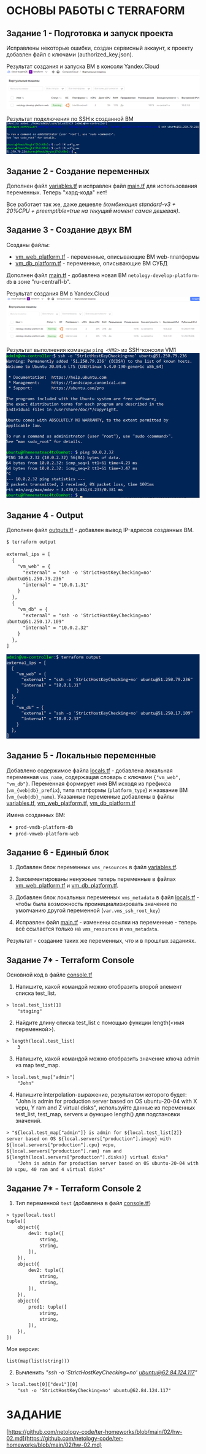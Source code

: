 # ОСНОВЫ РАБОТЫ С TERRAFORM

## Задание 1 - Подготовка и запуск проекта

Исправлены некоторые ошибки, создан сервисный аккаунт, к проекту добавлен файл с ключами (authorized_key.json).

Результат создания и запуска ВМ в консоли Yandex.Cloud
![Результат создания ВМ в Яндекс.Облаке](images/z1-yandex_cloud.png)

Результат подключения по SSH к созданной ВМ
![Подключение по SSH к созданной ВМ](images/z1-ifconfig.png)


## Задание 2 - Создание переменных

Дополнен файл [variables.tf](variables.tf) и исправлен файл [main.tf](main.tf) для использования переменных. Теперь "хард-кода" нет!

Все работает так же, даже дешевле _(комбинация standard-v3 + 20%CPU + preemptible=true на текущий момент самая дешевая)_.


## Задание 3 - Создание двух ВМ

Созданы файлы:
- [vm_web_platform.tf](vm_web_platform.tf) - переменные, описывающие ВМ web-платформы
- [vm_db_platform.tf](vm_db_platform.tf) - переменные, описывающие ВМ СУБД
	
Дополнен файл [main.tf](main.tf) - добавлена новая ВМ `netology-develop-platform-db` в зоне "ru-central1-b".

Результат создания ВМ в Yandex.Cloud
![Создание ВМ в Yandex.Cloud](images/z3-yandex_cloud.png)

Результат выполнения команды `ping <VM2>` из SSH-консоли VM1
![Ping VM1 --> VM2](images/z3-ping-vm1-vm2.png)


## Задание 4 - Output

Дополнен файл [outputs.tf](outputs.tf) - добавлен вывод IP-адресов созданных ВМ.
```
$ terraform output

external_ips = [
  {
    "vm_web" = {
      "external" = "ssh -o 'StrictHostKeyChecking=no' ubuntu@51.250.79.236"
      "internal" = "10.0.1.31"
    }
  },
  {
    "vm_db" = {
      "external" = "ssh -o 'StrictHostKeyChecking=no' ubuntu@51.250.17.109"
      "internal" = "10.0.2.32"
    }
  },
]
```

![Вывод IP-адресов созданных ВМ](images/z4-output.png)


## Задание 5 - Локальные переменные

Добавлено содержимое файла [locals.tf](locals.tf) - добавлена локальная переменная `vms_name`, содержащая словарь с ключами `{"vm_web", "vm_db"}`. Переменная формирует имя ВМ исходя из префикса (`vm_{web|db}_prefix`), типа платформы (`platform_type`) и название ВМ (`vm_{web|db}_name`). Указанные переменные добавлены в файлы [variables.tf](variables.tf#L40), [vm_web_platform.tf](vm_web_platform.tf#L2), [vm_db_platform.tf](vm_db_platform.tf#L2)


Имена созданных ВМ:
- `prod-vmdb-platform-db`
- `prod-vmweb-platform-web` 

## Задание 6 - Единый блок

1. Добавлен блок переменных `vms_resources` в файл [variables.tf](variables.tf#L56).

2. Закомментированы ненужные теперь переменные в файлах [vm_web_platform.tf](vm_web_platform.tf#L38) и [vm_db_platform.tf](vm_db_platform.tf#L38).

3. Добавлен блок локальных переменных `vms_metadata` в файл [locals.tf](locals.tf#L7) - чтобы была возможность проинициализировать значение по умолчанию другой переменной (`var.vms_ssh_root_key`)

4. Исправлен файл [main.tf](main.tf) - изменены ссылки на переменные - теперь всё ссылается только на `vms_resources` и `vms_metadata`.


Результат - создание таких же переменных, что и в прошлых заданиях.


## Задание 7* - Terraform Console

Основной код в файле [console.tf](console.tf)

1. Напишите, какой командой можно отобразить второй элемент списка test_list.
```
> local.test_list[1]
	"staging"
```

2. Найдите длину списка test_list с помощью функции length(<имя переменной>).
```
> length(local.test_list)
	3
```

3. Напишите, какой командой можно отобразить значение ключа admin из map test_map.
```
> local.test_map["admin"]
	"John"
```

4. Напишите interpolation-выражение, результатом которого будет: "John is admin for production server based on OS ubuntu-20-04 with X vcpu, Y ram and Z virtual disks", используйте данные из переменных test_list, test_map, servers и функцию length() для подстановки значений.
```
> "${local.test_map["admin"]} is admin for ${local.test_list[2]} server based on OS ${local.servers["production"].image} with ${local.servers["production"].cpu} vcpu, ${local.servers["production"].ram} ram and ${length(local.servers["production"].disks)} virtual disks"
	"John is admin for production server based on OS ubuntu-20-04 with 10 vcpu, 40 ram and 4 virtual disks"
```

## Задание 7* - Terraform Console 2

1. Тип переменной `test` (добавлена в файл [console.tf](console.tf#L32))
```
> type(local.test)
tuple([
    object({
        dev1: tuple([
            string,
            string,
        ]),
    }),
    object({
        dev2: tuple([
            string,
            string,
        ]),
    }),
    object({
        prod1: tuple([
            string,
            string,
        ]),
    }),
])
```

Моя версия:
```
list(map(list(string)))
```

2. Вычленить _"ssh -o 'StrictHostKeyChecking=no' ubuntu@62.84.124.117"_
```
> local.test[0]["dev1"][0]
	"ssh -o 'StrictHostKeyChecking=no' ubuntu@62.84.124.117"
```


# ЗАДАНИЕ
[https://github.com/netology-code/ter-homeworks/blob/main/02/hw-02.md](https://github.com/netology-code/ter-homeworks/blob/main/02/hw-02.md)
